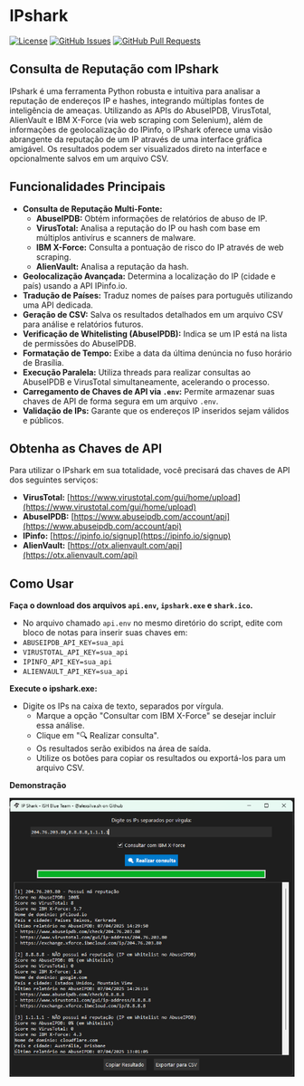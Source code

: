 # IPshark

[![License](https://img.shields.io/badge/license-MIT-blue.svg)](LICENSE)
[![GitHub Issues](https://img.shields.io/github/issues/alexsilva-sh/IP-Shark)](https://github.com/alexsilva-sh/IP-Shark/issues)
[![GitHub Pull Requests](https://img.shields.io/github/issues-pr/alexsilva-sh/IP-Shark)](https://github.com/alexsilva-sh/IP-Shark/pulls)

## Consulta de Reputação com IPshark

IPshark é uma ferramenta Python robusta e intuitiva para analisar a reputação de endereços IP e hashes, integrando múltiplas fontes de inteligência de ameaças. Utilizando as APIs do AbuseIPDB, VirusTotal, AlienVault e IBM X-Force (via web scraping com Selenium), além de informações de geolocalização do IPinfo, o IPshark oferece uma visão abrangente da reputação de um IP através de uma interface gráfica amigável. Os resultados podem ser visualizados direto na interface e opcionalmente salvos em um arquivo CSV.

## Funcionalidades Principais

* **Consulta de Reputação Multi-Fonte:**
    * **AbuseIPDB:** Obtém informações de relatórios de abuso de IP.
    * **VirusTotal:** Analisa a reputação do IP ou hash com base em múltiplos antivírus e scanners de malware.
    * **IBM X-Force:** Consulta a pontuação de risco do IP através de web scraping.
    * **AlienVault:** Analisa a reputação da hash.
* **Geolocalização Avançada:** Determina a localização do IP (cidade e país) usando a API IPinfo.io.
* **Tradução de Países:** Traduz nomes de países para português utilizando uma API dedicada.
* **Geração de CSV:** Salva os resultados detalhados em um arquivo CSV para análise e relatórios futuros.
* **Verificação de Whitelisting (AbuseIPDB):** Indica se um IP está na lista de permissões do AbuseIPDB.
* **Formatação de Tempo:** Exibe a data da última denúncia no fuso horário de Brasília.
* **Execução Paralela:** Utiliza threads para realizar consultas ao AbuseIPDB e VirusTotal simultaneamente, acelerando o processo.
* **Carregamento de Chaves de API via `.env`:** Permite armazenar suas chaves de API de forma segura em um arquivo `.env`.
* **Validação de IPs:** Garante que os endereços IP inseridos sejam válidos e públicos.

## Obtenha as Chaves de API

Para utilizar o IPshark em sua totalidade, você precisará das chaves de API dos seguintes serviços:

* **VirusTotal:** [https://www.virustotal.com/gui/home/upload](https://www.virustotal.com/gui/home/upload)
* **AbuseIPDB:** [https://www.abuseipdb.com/account/api](https://www.abuseipdb.com/account/api)
* **IPinfo:** [https://ipinfo.io/signup](https://ipinfo.io/signup)
* **AlienVault:** [https://otx.alienvault.com/api](https://otx.alienvault.com/api)

## Como Usar

**Faça o download dos arquivos `api.env`, `ipshark.exe` e `shark.ico`.**
* No arquivo chamado `api.env` no mesmo diretório do script, edite com bloco de notas para inserir suas chaves em:
* `ABUSEIPDB_API_KEY=sua_api`
* `VIRUSTOTAL_API_KEY=sua_api`
* `IPINFO_API_KEY=sua_api`
* `ALIENVAULT_API_KEY=sua_api`

**Execute o ipshark.exe:**
  - Digite os IPs na caixa de texto, separados por vírgula.
    - Marque a opção "Consultar com IBM X-Force" se desejar incluir essa análise.
    - Clique em "🔍 Realizar consulta".
    - Os resultados serão exibidos na área de saída.
    - Utilize os botões para copiar os resultados ou exportá-los para um arquivo CSV.
   
**Demonstração**

![Demonstração de uso](imagem.png)
